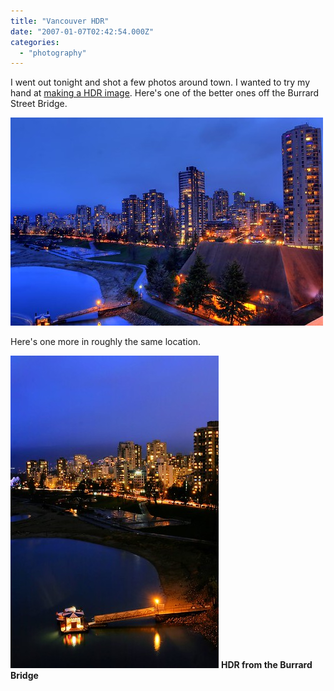 ```yaml
---
title: "Vancouver HDR"
date: "2007-01-07T02:42:54.000Z"
categories: 
  - "photography"
---
```


I went out tonight and shot a few photos around town. I wanted to try my hand at [making a HDR image](http://en.wikipedia.org/wiki/High_dynamic_range_imaging). Here's one of the better ones off the Burrard Street Bridge.

[![Vancouver HDR Shot](images/348501250_d7b7cedcb5.jpg)](http://www.flickr.com/photos/duanestorey/348501250/)

Here's one more in roughly the same location.

[![Vancouver Seawall](images/348451800_18378bd5f4.jpg)](http://www.flickr.com/photos/duanestorey/348451800/) **HDR from the Burrard Bridge**
